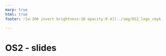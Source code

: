 ```yaml
---
marp: true
html: true
footer: ![w:200 invert brightness:10 opacity:0.4](../img/OS2_logo_cmyk.svg)

---
```


# OS2 - slides